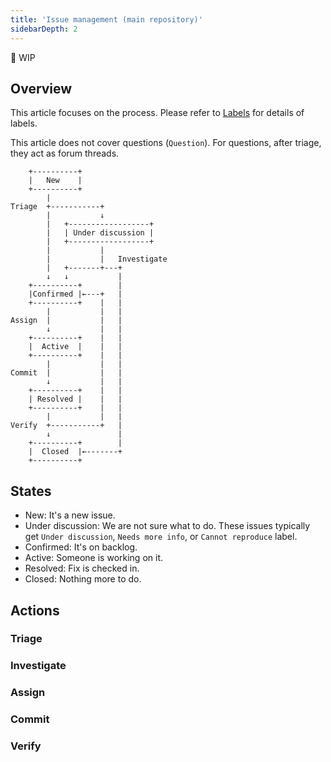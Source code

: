 ```yaml
---
title: 'Issue management (main repository)'
sidebarDepth: 2
---
```


<!-- markdownlint-disable-file MD040 -->

🚧 WIP

## Overview

This article focuses on the process. Please refer to [Labels](./labels.md) for details of labels.

This article does not cover questions (`Question`). For questions, after triage, they act as forum threads.

<!-- Ruler unit: 4 spaces -->
```
    +----------+
    |   New    |
    +----------+
        |
Triage  +-----------+
        |           ↓
        |   +------------------+
        |   | Under discussion |
        |   +------------------+
        |           |
        |           |   Investigate
        |   +-------+---+
        ↓   ↓           |
    +----------+        |
    |Confirmed |←---+   |
    +----------+    |   |
        |           |   |
Assign  |           |   |
        ↓           |   |
    +----------+    |   |
    |  Active  |    |   |
    +----------+    |   |
        |           |   |
Commit  |           |   |
        ↓           |   |
    +----------+    |   |
    | Resolved |    |   |
    +----------+    |   |
        |           |   |
Verify  +-----------+   |
        ↓               |
    +----------+        |
    |  Closed  |←-------+
    +----------+
```

## States

* New: It's a new issue.
* Under discussion: We are not sure what to do. These issues typically get `Under discussion`, `Needs more info`, or `Cannot reproduce` label.
* Confirmed: It's on backlog.
* Active: Someone is working on it.
* Resolved: Fix is checked in.
* Closed: Nothing more to do.

## Actions

### Triage

### Investigate

### Assign

### Commit

### Verify
